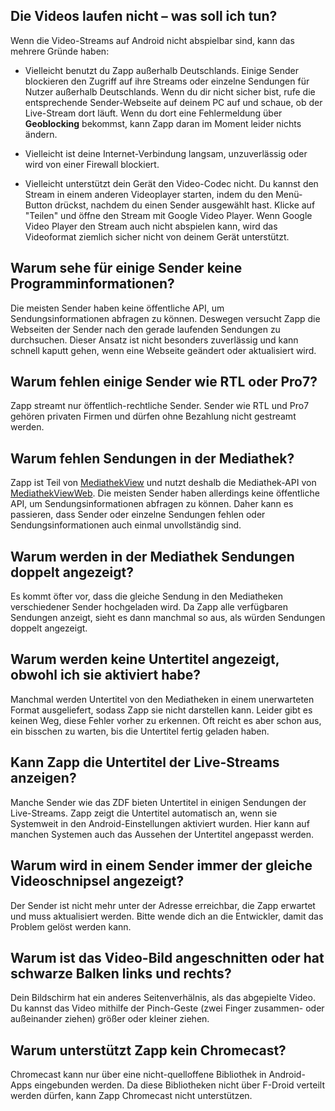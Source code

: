 ## Die Videos laufen nicht – was soll ich tun?

Wenn die Video-Streams auf Android nicht abspielbar sind, kann das mehrere Gründe haben:

- Vielleicht benutzt du Zapp außerhalb Deutschlands. Einige Sender blockieren den Zugriff auf ihre Streams oder einzelne Sendungen für Nutzer außerhalb Deutschlands. Wenn du dir nicht sicher bist, rufe die entsprechende Sender-Webseite auf deinem PC auf und schaue, ob der Live-Stream dort läuft. Wenn du dort eine Fehlermeldung über **Geoblocking** bekommst, kann Zapp daran im Moment leider nichts ändern.

- Vielleicht ist deine Internet-Verbindung langsam, unzuverlässig oder wird von einer Firewall blockiert.

- Vielleicht unterstützt dein Gerät den Video-Codec nicht. Du kannst den Stream in einem anderen Videoplayer starten, indem du den Menü-Button drückst, nachdem du einen Sender ausgewählt hast. Klicke auf "Teilen" und öffne den Stream mit Google Video Player. Wenn Google Video Player den Stream auch nicht abspielen kann, wird das Videoformat ziemlich sicher nicht von deinem Gerät unterstützt.


## Warum sehe für einige Sender keine Programminformationen?

Die meisten Sender haben keine öffentliche API, um Sendungsinformationen abfragen zu können. Deswegen versucht Zapp die Webseiten der Sender nach den gerade laufenden Sendungen zu durchsuchen. Dieser Ansatz ist nicht besonders zuverlässig und kann schnell kaputt gehen, wenn eine Webseite geändert oder aktualisiert wird.


## Warum fehlen einige Sender wie RTL oder Pro7?

Zapp streamt nur öffentlich-rechtliche Sender. Sender wie RTL und Pro7 gehören privaten Firmen und dürfen ohne Bezahlung nicht gestreamt werden.


## Warum fehlen Sendungen in der Mediathek?

Zapp ist Teil von [MediathekView](https://mediathekview.de/) und nutzt deshalb die Mediathek-API von [MediathekViewWeb](https://mediathekviewweb.de/). Die meisten Sender haben allerdings keine öffentliche API, um Sendungsinformationen abfragen zu können. Daher kann es passieren, dass Sender oder einzelne Sendungen fehlen oder Sendungsinformationen auch einmal unvollständig sind.


## Warum werden in der Mediathek Sendungen doppelt angezeigt?

Es kommt öfter vor, dass die gleiche Sendung in den Mediatheken verschiedener Sender hochgeladen wird. Da Zapp alle verfügbaren Sendungen anzeigt, sieht es dann manchmal so aus, als würden Sendungen doppelt angezeigt.


## Warum werden keine Untertitel angezeigt, obwohl ich sie aktiviert habe?

Manchmal werden Untertitel von den Mediatheken in einem unerwarteten Format ausgeliefert, sodass Zapp sie nicht darstellen kann. Leider gibt es keinen Weg, diese Fehler vorher zu erkennen. Oft reicht es aber schon aus, ein bisschen zu warten, bis die Untertitel fertig geladen haben.


## Kann Zapp die Untertitel der Live-Streams anzeigen?

Manche Sender wie das ZDF bieten Untertitel in einigen Sendungen der Live-Streams. Zapp zeigt die Untertitel automatisch an, wenn sie Systemweit in den Android-Einstellungen aktiviert wurden. Hier kann auf manchen Systemen auch das Aussehen der Untertitel angepasst werden.


## Warum wird in einem Sender immer der gleiche Videoschnipsel angezeigt?

Der Sender ist nicht mehr unter der Adresse erreichbar, die Zapp erwartet und muss aktualisiert werden. Bitte wende dich an die Entwickler, damit das Problem gelöst werden kann.


## Warum ist das Video-Bild angeschnitten oder hat schwarze Balken links und rechts?

Dein Bildschirm hat ein anderes Seitenverhälnis, als das abgepielte Video. Du kannst das Video mithilfe der Pinch-Geste (zwei Finger zusammen- oder außeinander ziehen) größer oder kleiner ziehen.


## Warum unterstützt Zapp kein Chromecast?

Chromecast kann nur über eine nicht-quelloffene Bibliothek in Android-Apps eingebunden werden. Da diese Bibliotheken nicht über F-Droid verteilt werden dürfen, kann Zapp Chromecast nicht unterstützen.
